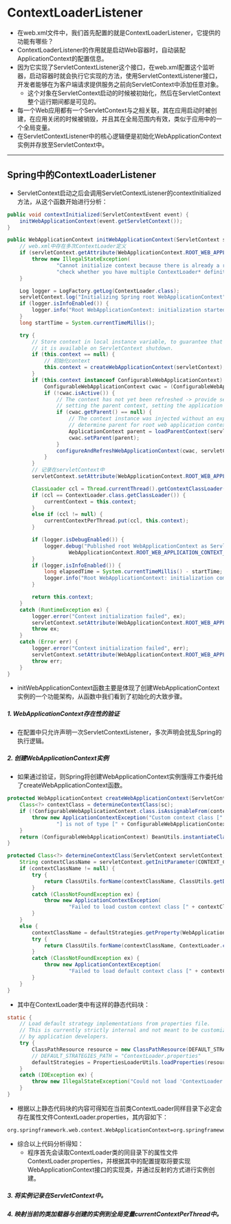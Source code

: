 # ContextLoaderListener

- 在web.xml文件中，我们首先配置的就是ContextLoaderListener，它提供的功能有哪些？
- ContextLoaderListener的作用就是启动Web容器时，自动装配ApplicationContext的配置信息。
- 因为它实现了ServletContextListener这个接口，在web.xml配置这个监听器，启动容器时就会执行它实现的方法，使用ServletContextListener接口，开发者能够在为客户端请求提供服务之前向ServletContext中添加任意对象。
  - 这个对象在ServletContext启动的时候被初始化，然后在ServletContext整个运行期间都是可见的。
- 每一个Web应用都有一个ServletContext与之相关联，其在应用启动时被创建，在应用关闭的时候被销毁，并且其在全局范围内有效，类似于应用中的一个全局变量。
- 在ServletContextListener中的核心逻辑便是初始化WebApplicationContext实例并存放至ServletContext中。

---

## Spring中的ContextLoaderListener

- ServletContext启动之后会调用ServletContextListener的contextInitialized方法，从这个函数开始进行分析：

```java
public void contextInitialized(ServletContextEvent event) {
    initWebApplicationContext(event.getServletContext());
}

public WebApplicationContext initWebApplicationContext(ServletContext servletContext) {
    // web.xml中存在多次ContextLoader定义
    if (servletContext.getAttribute(WebApplicationContext.ROOT_WEB_APPLICATION_CONTEXT_ATTRIBUTE) != null) {
        throw new IllegalStateException(
                "Cannot initialize context because there is already a root application context present - " +
                "check whether you have multiple ContextLoader* definitions in your web.xml!");
    }

    Log logger = LogFactory.getLog(ContextLoader.class);
    servletContext.log("Initializing Spring root WebApplicationContext");
    if (logger.isInfoEnabled()) {
        logger.info("Root WebApplicationContext: initialization started");
    }
    long startTime = System.currentTimeMillis();

    try {
        // Store context in local instance variable, to guarantee that
        // it is available on ServletContext shutdown.
        if (this.context == null) {
            // 初始化context
            this.context = createWebApplicationContext(servletContext);
        }
        if (this.context instanceof ConfigurableWebApplicationContext) {
            ConfigurableWebApplicationContext cwac = (ConfigurableWebApplicationContext) this.context;
            if (!cwac.isActive()) {
                // The context has not yet been refreshed -> provide services such as
                // setting the parent context, setting the application context id, etc
                if (cwac.getParent() == null) {
                    // The context instance was injected without an explicit parent ->
                    // determine parent for root web application context, if any.
                    ApplicationContext parent = loadParentContext(servletContext);
                    cwac.setParent(parent);
                }
                configureAndRefreshWebApplicationContext(cwac, servletContext);
            }
        }
        // 记录在servletContext中
        servletContext.setAttribute(WebApplicationContext.ROOT_WEB_APPLICATION_CONTEXT_ATTRIBUTE, this.context);

        ClassLoader ccl = Thread.currentThread().getContextClassLoader();
        if (ccl == ContextLoader.class.getClassLoader()) {
            currentContext = this.context;
        }
        else if (ccl != null) {
            currentContextPerThread.put(ccl, this.context);
        }

        if (logger.isDebugEnabled()) {
            logger.debug("Published root WebApplicationContext as ServletContext attribute with name [" +
                    WebApplicationContext.ROOT_WEB_APPLICATION_CONTEXT_ATTRIBUTE + "]");
        }
        if (logger.isInfoEnabled()) {
            long elapsedTime = System.currentTimeMillis() - startTime;
            logger.info("Root WebApplicationContext: initialization completed in " + elapsedTime + " ms");
        }

        return this.context;
    }
    catch (RuntimeException ex) {
        logger.error("Context initialization failed", ex);
        servletContext.setAttribute(WebApplicationContext.ROOT_WEB_APPLICATION_CONTEXT_ATTRIBUTE, ex);
        throw ex;
    }
    catch (Error err) {
        logger.error("Context initialization failed", err);
        servletContext.setAttribute(WebApplicationContext.ROOT_WEB_APPLICATION_CONTEXT_ATTRIBUTE, err);
        throw err;
    }
}
```

- initWebApplicationContext函数主要是体现了创建WebApplicationContext实例的一个功能架构，从函数中我们看到了初始化的大致步骤。

##### 1. WebApplicationContext存在性的验证

- 在配置中只允许声明一次ServletContextListener，多次声明会扰乱Spring的执行逻辑。

##### 2. 创建WebApplicationContext实例

- 如果通过验证，则Spring将创建WebApplicationContext实例饿得工作委托给了createWebApplicationContext函数。

```java
protected WebApplicationContext createWebApplicationContext(ServletContext sc) {
    Class<?> contextClass = determineContextClass(sc);
    if (!ConfigurableWebApplicationContext.class.isAssignableFrom(contextClass)) {
        throw new ApplicationContextException("Custom context class [" + contextClass.getName() +
                "] is not of type [" + ConfigurableWebApplicationContext.class.getName() + "]");
    }
    return (ConfigurableWebApplicationContext) BeanUtils.instantiateClass(contextClass);
}

protected Class<?> determineContextClass(ServletContext servletContext) {
    String contextClassName = servletContext.getInitParameter(CONTEXT_CLASS_PARAM);
    if (contextClassName != null) {
        try {
            return ClassUtils.forName(contextClassName, ClassUtils.getDefaultClassLoader());
        }
        catch (ClassNotFoundException ex) {
            throw new ApplicationContextException(
                    "Failed to load custom context class [" + contextClassName + "]", ex);
        }
    }
    else {
        contextClassName = defaultStrategies.getProperty(WebApplicationContext.class.getName());
        try {
            return ClassUtils.forName(contextClassName, ContextLoader.class.getClassLoader());
        }
        catch (ClassNotFoundException ex) {
            throw new ApplicationContextException(
                    "Failed to load default context class [" + contextClassName + "]", ex);
        }
    }
}
```

- 其中在ContextLoader类中有这样的静态代码块：

```Java
static {
    // Load default strategy implementations from properties file.
    // This is currently strictly internal and not meant to be customized
    // by application developers.
    try {
        ClassPathResource resource = new ClassPathResource(DEFAULT_STRATEGIES_PATH, ContextLoader.class);
        // DEFAULT_STRATEGIES_PATH = "ContextLoader.properties"
        defaultStrategies = PropertiesLoaderUtils.loadProperties(resource);
    }
    catch (IOException ex) {
        throw new IllegalStateException("Could not load 'ContextLoader.properties': " + ex.getMessage());
    }
}
```

- 根据以上静态代码块的内容可得知在当前类ContextLoader同样目录下必定会存在属性文件ContextLoader.properties，其内容如下：

```properties
org.springframework.web.context.WebApplicationContext=org.springframework.web.context.support.XmlWebApplicationContext
```

- 综合以上代码分析得知：
  - 程序首先会读取ContextLoader类的同目录下的属性文件ContextLoader.properties，并根据其中的配置提取将要实现WebApplicationContext接口的实现类，并通过反射的方式进行实例创建。

##### 3. 将实例记录在ServletContext中。

##### 4. 映射当前的类加载器与创建的实例到全局变量currentContextPerThread中。

